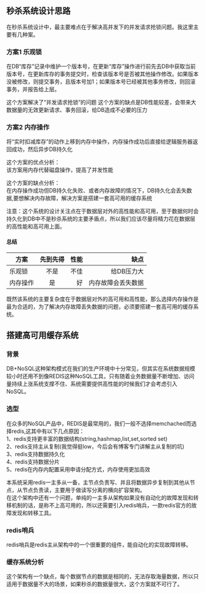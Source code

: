 ## 秒杀系统设计思路
在秒杀系统设计中，最主要难点在于解决高并发下的并发请求抢锁问题。我这里主要有几种案。

### 方案1 乐观锁
在DB“库存”记录中维护一个版本号，在更新“库存”操作进行前先去DB中获取当前版本号，在更新库存的事务提交时，检查该版本号是否被其他操作修改。如果版本没被修改，则提交事务，且版本号加1；如果版本号已经被其他事务修改，则回滚事务，并报告给上层。

这个方案解决了“并发请求抢锁”的问题 
这个方案的缺点是DB性能较差，会带来大数据量的无效更新请求、事务回滚，给DB造成不必要的压力

### 方案2 内存操作
将“实时扣减库存”的动作上移到内存中操作，内存操作成功后直接给逻辑服务器返回成功，然后异步DB持久化 

这个方案的优点分析：  
该方案用内存代替磁盘操作，提高了并发性能


这个方案的缺点分析：  
在内存操作成功但DB持久化失败、或者内存故障的情况下，DB持久化会丢失数据,要想解决内存故障，解决方案是搭建一套高可用的缓存系统


注意：这个系统的设计关注点在于数据层对外的高性能和高可用，至于数据何时会持久化到DB中不是秒杀系统的主要矛盾点，所以我们应该尽量将精力花在数据层的高性能和高可用上面。

#### 总结

| 方案 | 先到先得 | 性能 | 缺点 | 
| - | :-: | -: | -: | 
| 乐观锁 | 不是 | 不佳 | 给DB压力大 | 
| 内存操作 | 是 | 好 | 内存故障会丢失数据 | 

既然该系统的主要复杂度在于数据层对外的高可用和高性能，那么选择内存操作是最为合适的，为了解决内存故障丢失数据的问题，必须要搭建一套高可用的缓存系统。

## 搭建高可用缓存系统

### 背景
DB+NoSQL这种架构模式在我们的生产环境中十分常见，但其实在系统数据规模较小时还用不到像REDIS这种NoSQL工具，只有随着业务数据量不断增加、访问量持续上涨系统支撑不住、系统需要提供高性能的时候我们才会考虑引入NoSQL。  

### 选型
在众多的NoSQL产品中，REDIS是最常用的，我们一般不选择memchached而选择redis,这其中有以下几点原因：  
1、redis支持更丰富的数据结构(string,hashmap,list,set,sorted set)  
2、redis支持主从复制(我觉得挺low，今后会有博客专门讲解主从复制的坑)  
3、redis支持数据持久化  
4、redis支持数据分片  
5、redis在内存内配置采用申请分配方式，内存使用更加高效  

本系统采用redis一主多从一备，主节点负责写、并且将数据异步复制到其他从节点，从节点负责读，主要用于做读写分离的横向扩容架构。  
在这个架构中还有一个问题，单纯的一主多从架构如果没有自动化的故障发现和转移机制的话，是称不上高可用的，所以还需要引入redis哨兵，一款redis官方的故障发现和转移工具。

### redis哨兵
redis哨兵是redis主从架构中的一个很重要的组件，能自动化的实现故障转移。  


### 缓存系统分析
这个架构有一个缺点，每个数据节点的数据是相同的，无法存取海量数据，所以只适用于数据量不大的场景，如果秒杀的数据量很大，这个方案就不可行了。



